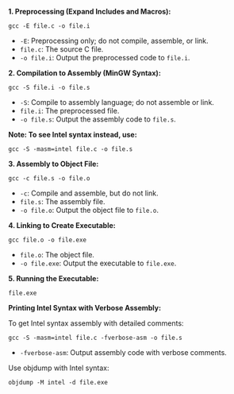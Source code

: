 **1. Preprocessing (Expand Includes and Macros):**

```
gcc -E file.c -o file.i
```

* `-E`: Preprocessing only; do not compile, assemble, or link.
* `file.c`: The source C file.
* `-o file.i`: Output the preprocessed code to `file.i`.

**2. Compilation to Assembly (MinGW Syntax):**

```
gcc -S file.i -o file.s
```

* `-S`: Compile to assembly language; do not assemble or link.
* `file.i`: The preprocessed file.
* `-o file.s`: Output the assembly code to `file.s`.

**Note: To see Intel syntax instead, use:**

```
gcc -S -masm=intel file.c -o file.s
```

**3. Assembly to Object File:**

```
gcc -c file.s -o file.o
```

* `-c`: Compile and assemble, but do not link.
* `file.s`: The assembly file.
* `-o file.o`: Output the object file to `file.o`.

**4. Linking to Create Executable:**

```
gcc file.o -o file.exe
```

* `file.o`: The object file.
* `-o file.exe`: Output the executable to `file.exe`.

**5. Running the Executable:**

```
file.exe
```

**Printing Intel Syntax with Verbose Assembly:**

To get Intel syntax assembly with detailed comments:

```
gcc -S -masm=intel file.c -fverbose-asm -o file.s
```

* `-fverbose-asm`: Output assembly code with verbose comments.

Use objdump with Intel syntax:

```
objdump -M intel -d file.exe
```